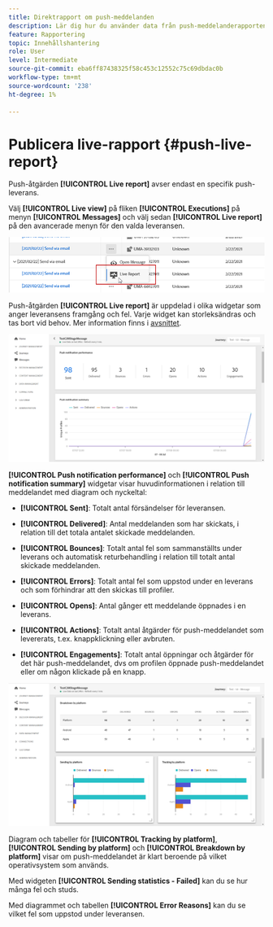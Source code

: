 ```yaml
---
title: Direktrapport om push-meddelanden
description: Lär dig hur du använder data från push-meddelanderapporten
feature: Rapportering
topic: Innehållshantering
role: User
level: Intermediate
source-git-commit: eba6ff87438325f58c453c12552c75c69dbdac0b
workflow-type: tm+mt
source-wordcount: '238'
ht-degree: 1%

---
```


# Publicera live-rapport {#push-live-report}

Push-åtgärden **[!UICONTROL Live report]** avser endast en specifik push-leverans.

Välj **[!UICONTROL Live view]** på fliken **[!UICONTROL Executions]** på menyn **[!UICONTROL Messages]** och välj sedan **[!UICONTROL Live report]** på den avancerade menyn för den valda leveransen.

![](../assets/live_report_2.png)

Push-åtgärden **[!UICONTROL Live report]** är uppdelad i olika widgetar som anger leveransens framgång och fel. Varje widget kan storleksändras och tas bort vid behov. Mer information finns i [avsnittet](live-report.md#modify-dashboard).

![](../assets/live_report_3.png)

**[!UICONTROL Push notification performance]** och  **[!UICONTROL Push notification summary]** widgetar visar huvudinformationen i relation till meddelandet med diagram och nyckeltal:

* **[!UICONTROL Sent]**: Totalt antal försändelser för leveransen.

* **[!UICONTROL Delivered]**: Antal meddelanden som har skickats, i relation till det totala antalet skickade meddelanden.

* **[!UICONTROL Bounces]**: Totalt antal fel som sammanställts under leverans och automatisk returbehandling i relation till totalt antal skickade meddelanden.

* **[!UICONTROL Errors]**: Totalt antal fel som uppstod under en leverans och som förhindrar att den skickas till profiler.

* **[!UICONTROL Opens]**: Antal gånger ett meddelande öppnades i en leverans.

* **[!UICONTROL Actions]**: Totalt antal åtgärder för push-meddelandet som levererats, t.ex. knappklickning eller avbruten.

* **[!UICONTROL Engagements]**: Totalt antal öppningar och åtgärder för det här push-meddelandet, dvs om profilen öppnade push-meddelandet eller om någon klickade på en knapp.

![](../assets/live_report_4.png)

Diagram och tabeller för **[!UICONTROL Tracking by platform]**, **[!UICONTROL Sending by platform]** och **[!UICONTROL Breakdown by platform]** visar om push-meddelandet är klart beroende på vilket operativsystem som används.

Med widgeten **[!UICONTROL Sending statistics - Failed]** kan du se hur många fel och studs.

Med diagrammet och tabellen **[!UICONTROL Error Reasons]** kan du se vilket fel som uppstod under leveransen.
